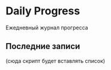 # Daily Progress

Ежедневный журнал прогресса

## Последние записи
<!-- DAILY-JOURNAL:START -->
(сюда скрипт будет вставлять список)
<!-- DAILY-JOURNAL:END -->
